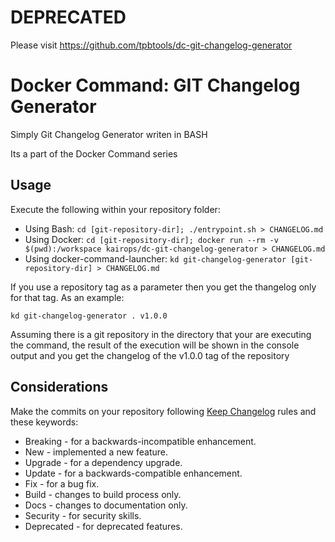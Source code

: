 # DEPRECATED

Please visit https://github.com/tpbtools/dc-git-changelog-generator

# Docker Command: GIT Changelog Generator

Simply Git Changelog Generator writen in BASH

Its a part of the Docker Command series

## Usage

Execute the following within your repository folder:

- Using Bash: `cd [git-repository-dir]; ./entrypoint.sh > CHANGELOG.md`
- Using Docker: `cd [git-repository-dir]; docker run --rm -v $(pwd):/workspace kairops/dc-git-changelog-generator > CHANGELOG.md`
- Using docker-command-launcher: `kd git-changelog-generator [git-repository-dir] > CHANGELOG.md`

If you use a repository tag as a parameter then you get the thangelog only for that tag. As an example:

```shell
kd git-changelog-generator . v1.0.0
```

Assuming there is a git repository in the directory that your are executing the command, the result of the execution will be shown in the console output and you get the changelog of the v1.0.0 tag of the repository

## Considerations

Make the commits on your repository following [Keep Changelog](https://keepachangelog.com/en/1.0.0/) rules and these keywords:

- Breaking - for a backwards-incompatible enhancement.
- New - implemented a new feature.
- Upgrade - for a dependency upgrade.
- Update - for a backwards-compatible enhancement.
- Fix - for a bug fix.
- Build - changes to build process only.
- Docs - changes to documentation only.
- Security - for security skills.
- Deprecated - for deprecated features.
